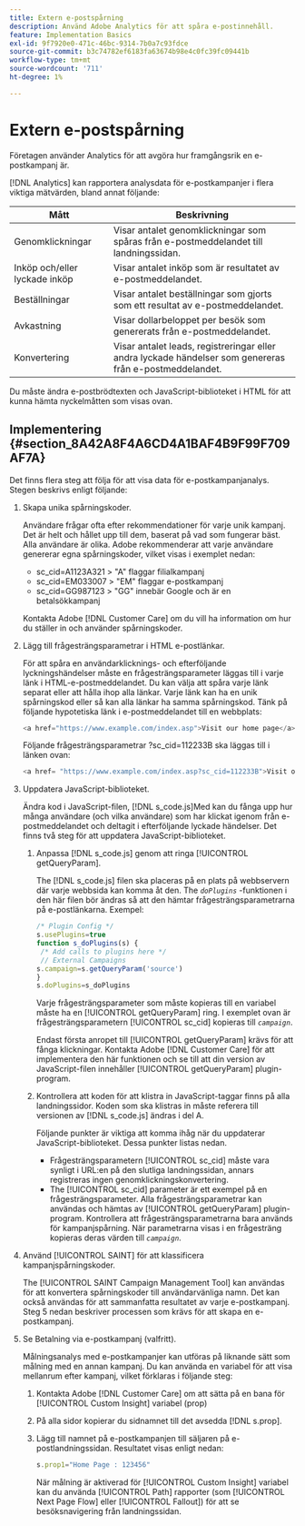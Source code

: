 ```yaml
---
title: Extern e-postspårning
description: Använd Adobe Analytics för att spåra e-postinnehåll.
feature: Implementation Basics
exl-id: 9f7920e0-471c-46bc-9314-7b0a7c93fdce
source-git-commit: b3c74782ef6183fa63674b98e4c0fc39fc09441b
workflow-type: tm+mt
source-wordcount: '711'
ht-degree: 1%

---
```


# Extern e-postspårning

Företagen använder Analytics för att avgöra hur framgångsrik en e-postkampanj är.

[!DNL Analytics] kan rapportera analysdata för e-postkampanjer i flera viktiga mätvärden, bland annat följande:

| Mått | Beskrivning |
|---|---|
| Genomklickningar | Visar antalet genomklickningar som spåras från e-postmeddelandet till landningssidan. |
| Inköp och/eller lyckade inköp | Visar antalet inköp som är resultatet av e-postmeddelandet. |
| Beställningar | Visar antalet beställningar som gjorts som ett resultat av e-postmeddelandet. |
| Avkastning | Visar dollarbeloppet per besök som genererats från e-postmeddelandet. |
| Konvertering | Visar antalet leads, registreringar eller andra lyckade händelser som genereras från e-postmeddelandet. |

Du måste ändra e-postbrödtexten och JavaScript-biblioteket i HTML för att kunna hämta nyckelmåtten som visas ovan.

## Implementering {#section_8A42A8F4A6CD4A1BAF4B9F99F709AF7A}

Det finns flera steg att följa för att visa data för e-postkampanjanalys. Stegen beskrivs enligt följande:

1. Skapa unika spårningskoder.

   Användare frågar ofta efter rekommendationer för varje unik kampanj. Det är helt och hållet upp till dem, baserat på vad som fungerar bäst. Alla användare är olika. Adobe rekommenderar att varje användare genererar egna spårningskoder, vilket visas i exemplet nedan:

   * sc_cid=A1123A321 > &quot;A&quot; flaggar filialkampanj
   * sc_cid=EM033007 > &quot;EM&quot; flaggar e-postkampanj
   * sc_cid=GG987123 > &quot;GG&quot; innebär Google och är en betalsökkampanj

   Kontakta Adobe [!DNL Customer Care] om du vill ha information om hur du ställer in och använder spårningskoder.

1. Lägg till frågesträngsparametrar i HTML e-postlänkar.

   För att spåra en användarklicknings- och efterföljande lyckningshändelser måste en frågesträngsparameter läggas till i varje länk i HTML-e-postmeddelandet. Du kan välja att spåra varje länk separat eller att hålla ihop alla länkar. Varje länk kan ha en unik spårningskod eller så kan alla länkar ha samma spårningskod. Tänk på följande hypotetiska länk i e-postmeddelandet till en webbplats:

   ```js
   <a href="https://www.example.com/index.asp">Visit our home page</a>
   ```

   Följande frågesträngsparametrar ?sc_cid=112233B ska läggas till i länken ovan:

   ```js
   <a href= "https://www.example.com/index.asp?sc_cid=112233B">Visit our home page</a>
   ```

1. Uppdatera JavaScript-biblioteket.

   Ändra kod i JavaScript-filen, [!DNL s_code.js]Med kan du fånga upp hur många användare (och vilka användare) som har klickat igenom från e-postmeddelandet och deltagit i efterföljande lyckade händelser. Det finns två steg för att uppdatera JavaScript-biblioteket.

   1. Anpassa [!DNL s_code.js] genom att ringa [!UICONTROL getQueryParam].

      The [!DNL s_code.js] filen ska placeras på en plats på webbservern där varje webbsida kan komma åt den. The *`doPlugins`* -funktionen i den här filen bör ändras så att den hämtar frågesträngsparametrarna på e-postlänkarna. Exempel:

      ```js
      /* Plugin Config */ 
      s.usePlugins=true 
      function s_doPlugins(s) { 
       /* Add calls to plugins here */ 
       // External Campaigns 
      s.campaign=s.getQueryParam('source') 
      } 
      s.doPlugins=s_doPlugins 
      ```

      Varje frågesträngsparameter som måste kopieras till en variabel måste ha en [!UICONTROL getQueryParam] ring. I exemplet ovan är frågesträngsparametern [!UICONTROL sc_cid] kopieras till *`campaign`*.

      Endast första anropet till [!UICONTROL getQueryParam] krävs för att fånga klickningar. Kontakta Adobe [!DNL Customer Care] för att implementera den här funktionen och se till att din version av JavaScript-filen innehåller [!UICONTROL getQueryParam] plugin-program.

   1. Kontrollera att koden för att klistra in JavaScript-taggar finns på alla landningssidor. Koden som ska klistras in måste referera till versionen av [!DNL s_code.js] ändras i del A.

      Följande punkter är viktiga att komma ihåg när du uppdaterar JavaScript-biblioteket. Dessa punkter listas nedan.

      * Frågesträngsparametern [!UICONTROL sc_cid] måste vara synligt i URL:en på den slutliga landningssidan, annars registreras ingen genomklickningskonvertering.
      * The [!UICONTROL sc_cid] parameter är ett exempel på en frågesträngsparameter. Alla frågesträngsparametrar kan användas och hämtas av [!UICONTROL getQueryParam] plugin-program. Kontrollera att frågesträngsparametrarna bara används för kampanjspårning. När parametrarna visas i en frågesträng kopieras deras värden till *`campaign`*.

1. Använd [!UICONTROL SAINT] för att klassificera kampanjspårningskoder.

   The [!UICONTROL SAINT Campaign Management Tool] kan användas för att konvertera spårningskoder till användarvänliga namn. Det kan också användas för att sammanfatta resultatet av varje e-postkampanj. Steg 5 nedan beskriver processen som krävs för att skapa en e-postkampanj.

1. Se Betalning via e-postkampanj (valfritt).

   Målningsanalys med e-postkampanjer kan utföras på liknande sätt som målning med en annan kampanj. Du kan använda en variabel för att visa mellanrum efter kampanj, vilket förklaras i följande steg:

   1. Kontakta Adobe [!DNL Customer Care] om att sätta på en bana för [!UICONTROL Custom Insight] variabel (prop)

   1. På alla sidor kopierar du sidnamnet till det avsedda [!DNL s.prop].
   1. Lägg till namnet på e-postkampanjen till säljaren på e-postlandningssidan. Resultatet visas enligt nedan:

      ```js
      s.prop1="Home Page : 123456"
      ```

      När målning är aktiverad för [!UICONTROL Custom Insight] variabel kan du använda [!UICONTROL Path] rapporter (som [!UICONTROL Next Page Flow] eller [!UICONTROL Fallout]) för att se besöksnavigering från landningssidan.
